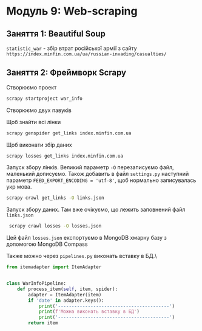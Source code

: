 # Модуль 9: Web-scraping

## Заняття 1: Beautiful Soup

`statistic_war` - збір втрат російської армії з сайту `https://index.minfin.com.ua/ua/russian-invading/casualties/`

## Заняття 2: Фреймворк Scrapy

Створюємо проект

```bash
scrapy startproject war_info
```

Створюємо двух павуків

Щоб знайти всі лінки

```bash
scrapy genspider get_links index.minfin.com.ua 
```

Щоб виконати збір даних

```bash
scrapy losses get_links index.minfin.com.ua 
```

Запуск збору лінків. Великий параметр `-O` перезаписуємо файл, маленький дописуємо. Також добавить в файл `settings.py`
наступний параметр `FEED_EXPORT_ENCODING = 'utf-8'`, щоб нормально записувалась укр мова.

```bash
scrapy crawl get_links -O links.json
```

Запуск збору даних. Там вже очікуємо, що лежить заповнений файл `links.json`

```bash
 scrapy crawl losses -O losses.json

```

Цей файл `losses.json` експортуємо в MongoDB хмарну базу з допомогою MongoDB Compass

Также можно через `pipelines.py` виконать вставку в БД.\

```python
from itemadapter import ItemAdapter


class WarInfoPipeline:
    def process_item(self, item, spider):
        adapter = ItemAdapter(item)
        if 'date' in adapter.keys():
            print('-----------------------------------------')
            print(f'Можна виконать вставку в БД')
            print('-----------------------------------------')
        return item
```
